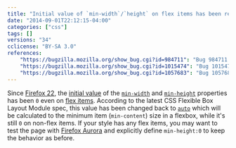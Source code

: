 ```yaml
---
title: "Initial value of `min-width`/`height` on flex items has been reverted to `auto`"
date: "2014-09-01T22:12:15-04:00"
categories: ["css"]
tags: []
versions: "34"
cclicense: "BY-SA 3.0"
references:
    "https://bugzilla.mozilla.org/show_bug.cgi?id=984711": "Bug 984711 – Add back \"min-width:auto\" / \"min-height:auto\" for flex items"
    "https://bugzilla.mozilla.org/show_bug.cgi?id=1015474": "Bug 1015474 – Update min-width:auto/min-height:auto support to match updated flexbox spec language"
    "https://bugzilla.mozilla.org/show_bug.cgi?id=1057683": "Bug 1057683 – http://i100.independent.co.uk/ is broken in Nightly, due to the new \"min-height:auto\" flex item behavior (from flexbox spec change)"
---
```

Since [Firefox 22](https://www.fxsitecompat.com/en-US/docs/2013/initial-value-for-min-width-and-min-height-has-been-changed-back-to-0-even-on-flex-items/), the [initial value](https://developer.mozilla.org/en-US/docs/Web/CSS/initial_value) of the [`min-width`](https://developer.mozilla.org/en-US/docs/Web/CSS/min-width) and [`min-height`](https://developer.mozilla.org/en-US/docs/Web/CSS/min-height) properties has been `0` even on [flex items](https://developer.mozilla.org/en-US/docs/Web/Guide/CSS/Flexible_boxes). According to the latest CSS Flexible Box Layout Module spec, this value has been changed back to [`auto`](https://developer.mozilla.org/en-US/docs/Web/CSS/auto) which will be calculated to the minimum item (`min-content`) size in a flexbox, while it's still `0` on non-flex items. If your style has any flex items, you may want to test the page with [Firefox Aurora](https://www.mozilla.org/en-US/firefox/channel/#aurora) and explicitly define `min-height:0` to keep the behavior as before.
